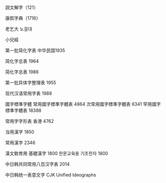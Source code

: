 説文解字（121）

康熙字典（1716）

老乞大 노걸대

小兒經

第一批简化字表 中华民国1935

简化字总表 1964

简化字总表 1986

第一批异体字整理表 1955

现代汉语常用字表 1988

國字標準字體 常用國字標準字體表 4864 次常用國字標準字體表 6341 罕用國字標準字體表 18388

常用字字形表 香港 4762

当用漢字 1850

常用漢字 2346

漢文敎育用 基礎漢字 1800 한문교육용 기초한자 1800

中日韩共同常用八百汉字表 2014

中日韩统一表意文字 CJK Unified Ideographs
